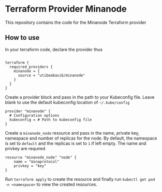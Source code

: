 # Terraform Provider Minanode

This repository contains the code for the Minanode Terraform provider

## How to use

In your terraform code, declare the provider thus

```hcl

terraform {
  required_providers {
    minanode = {
      source = "utibeabasi6/minanode"
    }
  }
}

```

Create a provider block and pass in the path to your Kubeconfig file. Leave blank to use the default kubeconfig location of `~/.kube/config`

```hcl
provider "minanode" {
  # Configuration options
  kubeconfig = # Path to kubeconfig file
}
```

Create a `minanode_node` resource and pass in the name, private key, namespace and number of replicas for the node. By default, the namespace is set to `default` and the replicas is set to `1` if left empty. The name and privkey are required

```hcl
resource "minanode_node" "node" {
    name = "minaprotocol"
    privkey = "key"
}
```
Run `terraform apply` to create the resource and finally run `kubectl get pod -n <namespace>` to view the created resources.